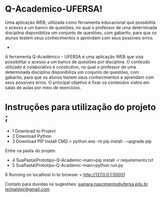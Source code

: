 # Q-Academico-UFERSA! 

Uma aplicação WEB, utilizada como ferramenta educacional que possibilita o acesso a um banco de questões, no qual o professor de uma determinada disciplina disponibiliza um conjunto de questões, com gabarito, para que os alunos testem seus conhecimentos e aprendam com seus possíveis erros.

- 

A ferramenta Q-Acadêmico – UFERSA é uma aplicação WEB que visa possibilitar o acesso a um banco de questões por disciplina. O conteúdo utilizado é colaborativo e construtivo, no qual o professor de uma determinada disciplina disponibiliza um conjunto de questões, com gabarito, para que os alunos testem seus conhecimentos e aprendam com seus possíveis erros. O principal objetivo é fixar os conteúdos vistos em salas de aulas por meio de exercícios. 

# Instruções para utilização do projeto ; 

- 1 Download to Project 
- 2 Download Python  
- 3 Download PIP Install 
CMD > python.exe -m pip install --upgrade pip 

Entre na pasta do projeto

- 4 SuaPasta\Prototipo-Q-Academic-main>pip install -r requirements.txt
- 5 SuaPasta\Prototipo-Q-Academic-main>python run.py

6 Running on localhost in to browser > http://127.0.0.1:50001




Contato para duvidas os sugestões: samara.nascimento@ufersa.edu.br
                                   lerinaldojr@gmail.com 
